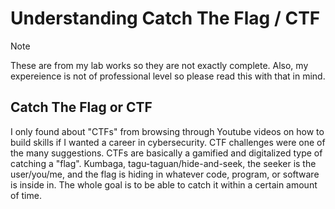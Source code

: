 # Understanding Catch The Flag / CTF
> [!NOTE] 
> These are from my lab works so they are not exactly complete.
> Also, my expereience is not of professional level so please read this with that in mind.

## Catch The Flag or CTF
I only found about "CTFs" from browsing through Youtube videos on how to build skills if I wanted a career in cybersecurity. CTF challenges were one of the many suggestions. 
CTFs are basically a gamified and digitalized type of catching a "flag". Kumbaga, tagu-taguan/hide-and-seek, the seeker is the user/you/me, and the flag is hiding in whatever code, program, or software is inside in. 
The whole goal is to be able to catch it within a certain amount of time.

